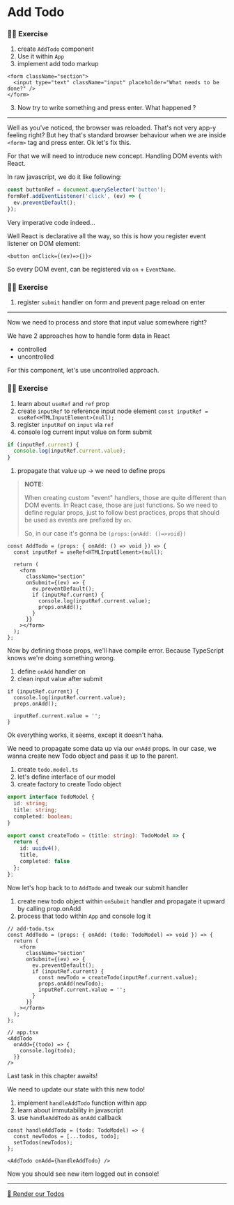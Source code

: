 # Add Todo

### 🙇‍♀️ Exercise

1. create `AddTodo` component
1. Use it within `App`
1. implement add todo markup

```tsx
<form className="section">
  <input type="text" className="input" placeholder="What needs to be done?" />
</form>
```

3. Now try to write something and press enter. What happened ?

---

Well as you've noticed, the browser was reloaded. That's not very app-y feeling right? But hey that's standard browser behaviour when we are inside `<form>` tag and press enter. Ok let's fix this.

For that we will need to introduce new concept. Handling DOM events with React.

In raw javascript, we do it like following:

```js
const buttonRef = document.querySelector('button');
formRef.addEventListener('click', (ev) => {
  ev.preventDefault();
});
```

Very imperative code indeed...

Well React is declarative all the way, so this is how you register event listener on DOM element:

```tsx
<button onClick={(ev)=>{}}>
```

So every DOM event, can be registered via `on` + `EventName`.

### 🙇‍♀️ Exercise

1. register `submit` handler on form and prevent page reload on enter

---

Now we need to process and store that input value somewhere right?

We have 2 approaches how to handle form data in React

- controlled
- uncontrolled

For this component, let's use uncontrolled approach.

### 🙇‍♀️ Exercise

1. learn about `useRef` and `ref` prop
1. create `inputRef` to reference input node element `const inputRef = useRef<HTMLInputElement>(null);`
1. register `inputRef` on `input` via `ref`
1. console log current input value on form submit

```ts
if (inputRef.current) {
  console.log(inputRef.current.value);
}
```

1. propagate that value up -> we need to define props

> **NOTE:**
>
> When creating custom "event" handlers, those are quite different than DOM events. In React case, those are just functions. So we need to define regular props, just to follow best practices, props that should be used as events are prefixed by `on`.
>
> So, in our case it's gonna be `(props:{onAdd: ()=>void})`

```tsx
const AddTodo = (props: { onAdd: () => void }) => {
  const inputRef = useRef<HTMLInputElement>(null);

  return (
    <form
      className="section"
      onSubmit={(ev) => {
        ev.preventDefault();
        if (inputRef.current) {
          console.log(inputRef.current.value);
          props.onAdd();
        }
      }}
    ></form>
  );
};
```

Now by defining those props, we'll have compile error. Because TypeScript knows we're doing something wrong.

1. define `onAdd` handler on <AddTodo>
1. clean input value after submit

```tsx
if (inputRef.current) {
  console.log(inputRef.current.value);
  props.onAdd();

  inputRef.current.value = '';
}
```

Ok everything works, it seems, except it doesn't haha.

We need to propagate some data up via our `onAdd` props. In our case, we wanna create new Todo object and pass it up to the parent.

1. create `todo.model.ts`
1. let's define interface of our model
1. create factory to create Todo object

```ts
export interface TodoModel {
  id: string;
  title: string;
  completed: boolean;
}

export const createTodo = (title: string): TodoModel => {
  return {
    id: uuidv4(),
    title,
    completed: false
  };
};
```

Now let's hop back to to `AddTodo` and tweak our submit handler

1. create new todo object within `onSubmit` handler and propagate it upward by calling prop.onAdd
1. process that todo within `App` and console log it

```tsx
// add-todo.tsx
const AddTodo = (props: { onAdd: (todo: TodoModel) => void }) => {
  return (
    <form
      className="section"
      onSubmit={(ev) => {
        ev.preventDefault();
        if (inputRef.current) {
          const newTodo = createTodo(inputRef.current.value);
          props.onAdd(newTodo);
          inputRef.current.value = '';
        }
      }}
    ></form>
  );
};
```

```tsx
// app.tsx
<AddTodo
  onAdd={(todo) => {
    console.log(todo);
  }}
/>
```

Last task in this chapter awaits!

We need to update our state with this new todo!

1. implement `handleAddTodo` function within app
1. learn about immutability in javascript
1. use `handleAddTodo` as `onAdd` callback

```tsx
const handleAddTodo = (todo: TodoModel) => {
  const newTodos = [...todos, todo];
  setTodos(newTodos);
};
```

```tsx
<AddTodo onAdd={handleAddTodo} />
```

Now you should see new item logged out in console!

---

[🚀 Render our Todos](./6-todo-list.md)
